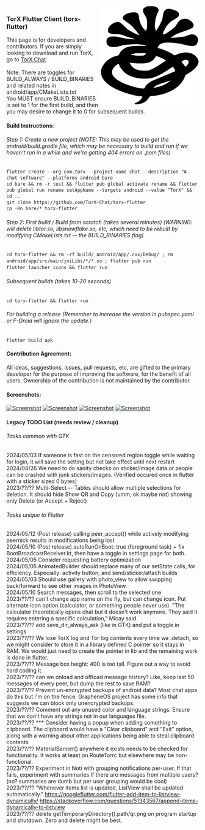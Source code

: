 <img alt="Logo" width="256" height="256" src="https://raw.githubusercontent.com/TorX-Chat/torx-gtk4/main/other/scalable/apps/logo-torx-symbolic.svg" align="right" style="position: relative; top: 0; left: 0;">

### TorX Flutter Client (torx-flutter)
This page is for developers and contributors. If you are simply looking to download and run TorX, go to [TorX.Chat](https://torx.chat/#download)
<br>
<br>Note: There are toggles for BUILD_ALWAYS / BUILD_BINARIES and related notes in android/app/CMakeLists.txt
<br>You MUST ensure BUILD_BINARIES is set to 1 for the first build, and then you may desire to change it to 0 for subsequent builds.

#### Build Instructions:

###### Step 1: Create a new project (NOTE: This may be used to get the android/build.gradle file, which may be necessary to build and run if we haven't run in a while and we're getting 404 errors on .pom files)
```
flutter create --org com.torx --project-name chat --description "A chat software" --platforms android bare
cd bare && rm -r test && flutter pub global activate rename && flutter pub global run rename setAppName --targets android --value "TorX" && cd ..
git clone https://github.com/TorX-Chat/torx-flutter
cp -Rn bare/* torx-flutter
```

###### Step 2: First build / Build from scratch (takes several minutes) (WARNING: will delete libtor.so, libsnowflake.so, etc, which need to be rebuilt by modifying CMakeLists.txt -- the BUILD_BINARIES flag)
`cd torx-flutter && rm -rf build/ android/app/.cxx/Debug/ ; rm android/app/src/main/jniLibs/*/*.so ; flutter pub run flutter_launcher_icons && flutter run`

###### Subsequent builds (takes 10-20 seconds)
`cd torx-flutter && flutter run`

###### For building a release (Remember to increase the version in pubspec.yaml or F-Droid will ignore the update.)
`flutter build apk`

#### Contribution Agreement:
All ideas, suggestions, issues, pull requests, etc, are gifted to the primary developer for the purpose of improving the software, for the benefit of all users. Ownership of the contribution is not maintained by the contributor.

#### Screenshots:
<a href="https://torx-chat.github.io/images/mobile_peerlist.png"><img src="https://torx-chat.github.io/images/mobile_peerlist.png" alt="Screenshot" style="max-height:400px;"></a>
<a href="https://torx-chat.github.io/images/mobile_grandchild.png"><img src="https://torx-chat.github.io/images/mobile_grandchild.png" alt="Screenshot" style="max-height:400px;"></a>
<a href="https://torx-chat.github.io/images/mobile_add_group.png"><img src="https://torx-chat.github.io/images/mobile_add_group.png" alt="Screenshot" style="max-height:400px;"></a>
<a href="https://torx-chat.github.io/images/mobile_group.png"><img src="https://torx-chat.github.io/images/mobile_group.png" alt="Screenshot" style="max-height:400px;"></a>

#### Legacy TODO List (needs review / cleanup)
###### Tasks common with GTK
2024/05/03 If someone is fast on the censored region toggle while waiting for login, it will save the setting but not take effect until next restart
<br>2024/04/26 We need to do sanity checks on sticker/Image data or people can be crashed with junk stickers/images. (Verified occured once in flutter with a sticker sized 0 bytes)
<br>2023/??/?? Multi-Select -- Tables should allow multiple selections for deletion. It should hide Show QR and Copy (umm, ok maybe not) showing only Delete (or Accept + Reject)

###### Tasks unique to Flutter
2024/05/12 (Post release) calling peer_accept() while actively modifying peernick results in modifications being lost
<br>2024/05/10 (Post release) autoRunOnBoot: true (foreground task) + fix BootBroadcastReceiver.kt, then have a toggle in settings page for both.
<br>2024/05/05 Consider requesting battery optimization
<br>2024/05/05 AnimatedBuilder should replace many of our setState calls, for efficiency. Especially: activity button, and send/sticker/attach builds
<br>2024/05/03 Should use gallery with photo_view to allow swipping back/forward to see other images in PhotoView.
<br>2024/05/10 Search messages, then scroll to the selected one
<br>2023/??/?? can't change app name on the fly, but can change icon. Put alternate icon option (calculator, or something people never use). "The calculator theoretically opens chat but it doesn't work anymore. They said it requires entering a specific calculation," Micay said. 
<br>2023/??/?? add save_dir_always_ask (like in GTK) and put a toggle in settings
<br>2023/??/?? We lose TorX log and Tor log contents every time we .detach, so we might consider to store it in a library defined C pointer so it stays in RAM. We would just need to create the pointer in lib and the remaining work is done in flutter.
<br>2023/??/?? Message box height: 400 is too tall. Figure out a way to avoid hard coding it.
<br>2023/??/?? can we onload and offload message history? Like, keep last 50 messages of every peer, but dump the rest to save RAM?
<br>2023/??/?? Prevent un-encrypted backups of android data? Most chat apps do this but i'm on the fence. GrapheneOS project has some info that suggests we can block only unencrypted backups.
<br>2023/??/?? Comment out any unused color and language strings. Ensure that we don't have any strings not in our languages file.
<br>2023/??/?? *** Consider having a popup when adding something to clipboard. The clipboard would have a "Clear clipboard" and "Exit" option, along with a warning about other applications being able to steal clipboard contents
<br>2023/??/?? MaterialBanner() anywhere it exists needs to be checked for functionality. It works at least on RouteTorrc but elsewhere may be non-functional.
<br>2023/??/?? Experiment in Noti with grouping notifications per-user. If that fails, experiment with summaries if there are messages from multiple users? (no? summaries are dumb but per user grouping would be cool)
<br>2023/??/?? "Whenever items list is updated, ListView shall be updated automatically." https://googleflutter.com/flutter-add-item-to-listview-dynamically/ https://stackoverflow.com/questions/51343567/append-items-dynamically-to-listview
<br>2023/??/?? delete getTemporaryDirectory().path/qr.png on program startup and shutdown. Zero and delete might be best.
